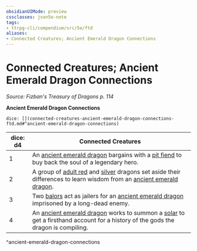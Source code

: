 ```yaml
---
obsidianUIMode: preview
cssclasses: json5e-note
tags:
- ttrpg-cli/compendium/src/5e/ftd
aliases:
- Connected Creatures; Ancient Emerald Dragon Connections
---
```

# Connected Creatures; Ancient Emerald Dragon Connections
*Source: Fizban's Treasury of Dragons p. 114* 

**Ancient Emerald Dragon Connections**

`dice: [](connected-creatures-ancient-emerald-dragon-connections-ftd.md#^ancient-emerald-dragon-connections)`

| dice: d4 | Connected Creatures |
|----------|---------------------|
| 1 | An [ancient emerald dragon](/3-Mechanics/CLI/Compendium/bestiary/dragon/ancient-emerald-dragon-ftd.md) bargains with a [pit fiend](/3-Mechanics/CLI/Compendium/bestiary/fiend/pit-fiend.md) to buy back the soul of a legendary hero. |
| 2 | A group of [adult red](/3-Mechanics/CLI/Compendium/bestiary/dragon/adult-red-dragon.md) and [silver](/3-Mechanics/CLI/Compendium/bestiary/dragon/adult-silver-dragon.md) dragons set aside their differences to learn wisdom from an [ancient emerald dragon](/3-Mechanics/CLI/Compendium/bestiary/dragon/ancient-emerald-dragon-ftd.md). |
| 3 | Two [balors](/3-Mechanics/CLI/Compendium/bestiary/fiend/balor.md) act as jailers for an [ancient emerald dragon](/3-Mechanics/CLI/Compendium/bestiary/dragon/ancient-emerald-dragon-ftd.md) imprisoned by a long-dead enemy. |
| 4 | An [ancient emerald dragon](/3-Mechanics/CLI/Compendium/bestiary/dragon/ancient-emerald-dragon-ftd.md) works to summon a [solar](/3-Mechanics/CLI/Compendium/bestiary/celestial/solar.md) to get a firsthand account for a history of the gods the dragon is compiling. |
^ancient-emerald-dragon-connections